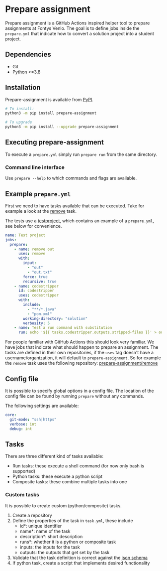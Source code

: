 # Prepare assignment

Prepare assignment is a GitHub Actions inspired helper tool to prepare assignments at Fontys Venlo. The goal is to define jobs inside the `prepare.yml` that indicate how to convert a solution project into a student project.

## Dependencies

- Git
- Python >=3.8

## Installation

Prepare-assignment is available from [PyPI](https://pypi.org/).


```bash
# To install:
python3 -m pip install prepare-assignment

# To upgrade
python3 -m pip install --upgrade prepare-assignment
```

## Executing prepare-assignment

To execute a `prepare.yml` simply run `prepare run` from the same directory.

### Command line interface

Use `prepare --help` to which commands and flags are available.

## Example `prepare.yml`

First we need to have tasks available that can be executed. Take for example a look at the [remove](https://github.com/prepare-assignment/remove) task.

The tests use a [testproject](https://github.com/prepare-assignment/core/tree/tests/testproject), which contains an example of a `prepare.yml`, see below for convenience.

```yaml
name: Test project
jobs:
  prepare:
    - name: remove out
      uses: remove
      with:
        input:
          - "out"
          - "out.txt"
        force: true
        recursive: true
    - name: codestripper
      id: codestripper
      uses: codestripper
      with:
        include:
          - "**/*.java"
          - "pom.xml"
        working-directory: "solution"
        verbosity: 5
    - name: Test a run command with substitution
      run: echo '${{ tasks.codestripper.outputs.stripped-files }}' > out.txt
```

For people familiar with GitHub Actions this should look very familiar. We have jobs that indicate what should happen to prepare an assignment. The tasks are defined in their own repositories, if the `uses` tag doesn't have a username/organization, it will default to `prepare-assignment`. So for example the `remove` task uses the following repository: [prepare-assignment/remove](https://github.com/prepare-assignment/remove)

## Config file

It is possible to specify global options in a config file. The location of the config file can be found by running `prepare` without any commands.

The following settings are available:

```yml
core:
  git-mode: "ssh|https"
  verbose: int
  debug: int
```

## Tasks

There are three different kind of tasks available:

- Run tasks: these execute a shell command (for now only bash is supported)
- Python tasks: these execute a python script
- Composite tasks: these combine multiple tasks into one

### Custom tasks

It is possible to create custom (python/composite) tasks.

1. Create a repository
2. Define the properties of the task in `task.yml`, these include
    - id*: unique identifier
    - name*: name of the task
    - description*: short description
    - runs*: whether it is a python or composite task
    - inputs: the inputs for the task
    - outputs: the outputs that get set by the task
3. Validate that the task definition is correct against the [json schema](https://github.com/prepare-assignment/core/blob/main/prepare_assignment/schemas/task.schema.json)
4. If python task, create a script that implements desired functionality

